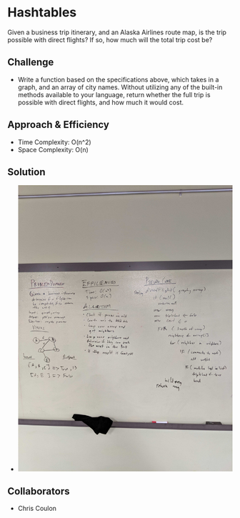 # Hashtables
Given a business trip itinerary, and an Alaska Airlines route map, is the trip possible with direct flights? If so, how much will the total trip cost be?

## Challenge
* Write a function based on the specifications above, which takes in a graph, and an array of city names. Without utilizing any of the built-in methods available to your language, return whether the full trip is possible with direct flights, and how much it would cost.

## Approach & Efficiency
* Time Complexity: O(n^2)
* Space Complexity: O(n)

## Solution
* ![Get Edge White board](../graph/src/main/resources/getedge.jpg)

## Collaborators
* Chris Coulon